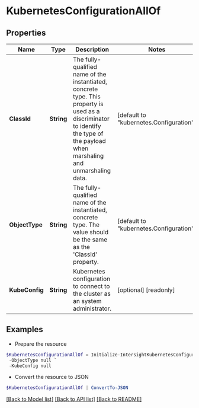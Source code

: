 # KubernetesConfigurationAllOf
## Properties

Name | Type | Description | Notes
------------ | ------------- | ------------- | -------------
**ClassId** | **String** | The fully-qualified name of the instantiated, concrete type. This property is used as a discriminator to identify the type of the payload when marshaling and unmarshaling data. | [default to "kubernetes.Configuration"]
**ObjectType** | **String** | The fully-qualified name of the instantiated, concrete type. The value should be the same as the &#39;ClassId&#39; property. | [default to "kubernetes.Configuration"]
**KubeConfig** | **String** | Kubernetes configuration to connect to the cluster as an system administrator. | [optional] [readonly] 

## Examples

- Prepare the resource
```powershell
$KubernetesConfigurationAllOf = Initialize-IntersightKubernetesConfigurationAllOf  -ClassId null `
 -ObjectType null `
 -KubeConfig null
```

- Convert the resource to JSON
```powershell
$KubernetesConfigurationAllOf | ConvertTo-JSON
```

[[Back to Model list]](../README.md#documentation-for-models) [[Back to API list]](../README.md#documentation-for-api-endpoints) [[Back to README]](../README.md)

